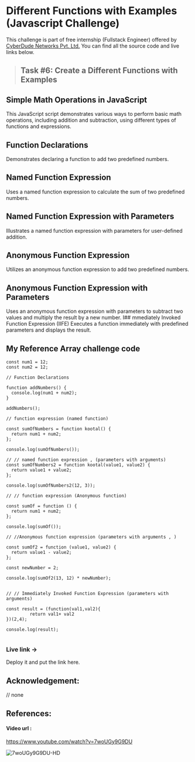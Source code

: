 #  Different Functions with Examples (Javascript Challenge)
This challenge is part of free internship (Fullstack Engineer) offered by [CyberDude Networks Pvt. Ltd.](https://cyberdudenetworks.com) You can find all the source code and live links below.


>## Task #6: Create a Different Functions with Examples

## Simple Math Operations in JavaScript

This JavaScript script demonstrates various ways to perform basic math operations, including addition and subtraction, using different types of functions and expressions.

## Function Declarations
Demonstrates declaring a function to add two predefined numbers.
## Named Function Expression
Uses a named function expression to calculate the sum of two predefined numbers.
## Named Function Expression with Parameters
Illustrates a named function expression with parameters for user-defined addition.
## Anonymous Function Expression
Utilizes an anonymous function expression to add two predefined numbers.
## Anonymous Function Expression with Parameters
Uses an anonymous function expression with parameters to subtract two values and multiply the result by a new number.
I## mmediately Invoked Function Expression (IIFE)
Executes a function immediately with predefined parameters and displays the result.

## My Reference Array challenge code


```
const num1 = 12;
const num2 = 12;

// Function Declarations

function addNumbers() {
  console.log(num1 + num2);
}

addNumbers();

// function expression (named function)

const sumOfNumbers = function kootal() {
  return num1 + num2;
};

console.log(sumOfNumbers());

// // named function expression , (parameters with arguments)
const sumOfNumbers2 = function kootal(value1, value2) {
  return value1 + value2;
};

console.log(sumOfNumbers2(12, 3));

// // function expression (Anonymous function)

const sumOf = function () {
  return num1 + num2;
};

console.log(sumOf());

// //Anonymous function expression (parameters with arguments , )

const sumOf2 = function (value1, value2) {
  return value1 - value2;
};

const newNumber = 2;

console.log(sumOf2(13, 12) * newNumber);


// // Immediately Invoked Function Expression (parameters with arguments)

const result = (function(val1,val2){
         return val1+ val2
})(2,4);

console.log(result);


```


### Live link -> 
Deploy it and put the link here.



## Acknowledgement:
 // none


## References:

#### Video url :
https://www.youtube.com/watch?v=7woUGy9G9DU

![7woUGy9G9DU-HD](https://github.com/Mushkir/cyberdude-challenges/assets/53015384/a2da0cf1-b40d-4585-ab4a-c20472091274)

